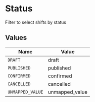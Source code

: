 # Status

Filter to select shifts by status


## Values

| Name             | Value            |
| ---------------- | ---------------- |
| `DRAFT`          | draft            |
| `PUBLISHED`      | published        |
| `CONFIRMED`      | confirmed        |
| `CANCELLED`      | cancelled        |
| `UNMAPPED_VALUE` | unmapped_value   |